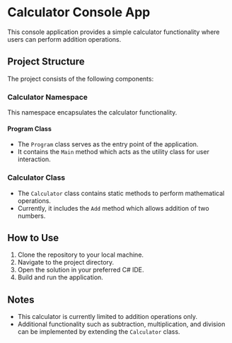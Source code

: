 # Calculator Console App

This console application provides a simple calculator functionality where users can perform addition operations.

## Project Structure

The project consists of the following components:

### Calculator Namespace

This namespace encapsulates the calculator functionality.

#### Program Class

- The `Program` class serves as the entry point of the application.
- It contains the `Main` method which acts as the utility class for user interaction.

### Calculator Class

- The `Calculator` class contains static methods to perform mathematical operations.
- Currently, it includes the `Add` method which allows addition of two numbers.

## How to Use

1. Clone the repository to your local machine.
2. Navigate to the project directory.
3. Open the solution in your preferred C# IDE.
4. Build and run the application.

## Notes

- This calculator is currently limited to addition operations only.
- Additional functionality such as subtraction, multiplication, and division can be implemented by extending the `Calculator` class.



